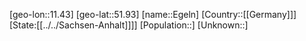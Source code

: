 ﻿---
location: [51.93,11.43]
type: City
tags:
- geo/City


SpocWebEntityId: 29978
isDeleted: false
confidential: public

---
[geo-lon::11.43]
[geo-lat::51.93]
[name::Egeln]
[Country::[[Germany]]]
[State:[[../../Sachsen-Anhalt]]]]
[Population::]
[Unknown::]

